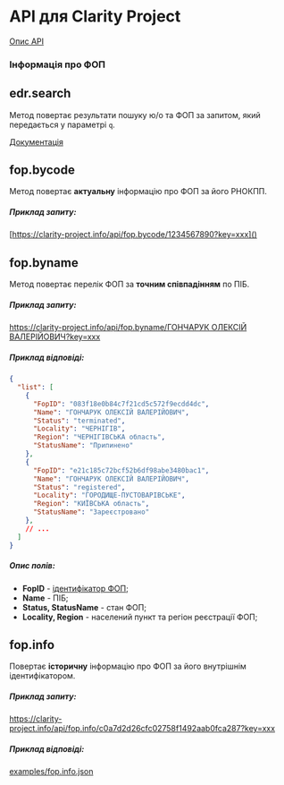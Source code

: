 # API для Clarity Project

[Опис API](README.md)

### Інформація про ФОП

## edr.search
Метод повертає результати пошуку ю/о та ФОП за запитом, який передається у параметрі `q`.

[Документація](edr.info.md#edrsearch)

## fop.bycode

Метод повертає **актуальну** інформацію про ФОП за його РНОКПП.

##### Приклад запиту:
[https://clarity-project.info/api/fop.bycode/1234567890?key=xxx]()

## fop.byname

Метод повертає перелік ФОП за **точним співпадінням** по ПІБ.

##### Приклад запиту:
[https://clarity-project.info/api/fop.byname/ГОНЧАРУК ОЛЕКСІЙ ВАЛЕРІЙОВИЧ?key=xxx]()

##### Приклад відповіді:
```json
{
  "list": [
    {
      "FopID": "083f18e0b84c7f21cd5c572f9ecdd4dc",
      "Name": "ГОНЧАРУК ОЛЕКСІЙ ВАЛЕРІЙОВИЧ",
      "Status": "terminated",
      "Locality": "ЧЕРНІГІВ",
      "Region": "ЧЕРНІГІВСЬКА область",
      "StatusName": "Припинено"
    },
    {
      "FopID": "e21c185c72bcf52b6df98abe3480bac1",
      "Name": "ГОНЧАРУК ОЛЕКСІЙ ВАЛЕРІЙОВИЧ",
      "Status": "registered",
      "Locality": "ГОРОДИЩЕ-ПУСТОВАРІВСЬКЕ",
      "Region": "КИЇВСЬКА область",
      "StatusName": "Зареєстровано"
    },
    // ...
  ]
}
```

##### Опис полів:
* **FopID** - [ідентифікатор ФОП](fop.info.md#fopinfo);
* **Name** - ПІБ;
* **Status, StatusName** - стан ФОП;
* **Locality, Region** - населений пункт та регіон реєстрації ФОП;

## fop.info

Повертає **історичну** інформацію про ФОП за його внутрішнім ідентифікатором.

##### Приклад запиту:
https://clarity-project.info/api/fop.info/c0a7d2d26cfc02758f1492aab0fca287?key=xxx

##### Приклад відповіді:
[examples/fop.info.json]()